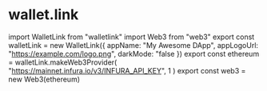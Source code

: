 # wallet.link
import WalletLink from "walletlink" import Web3 from "web3"  export const walletLink = new WalletLink({   appName: "My Awesome DApp",   appLogoUrl: "https://example.com/logo.png",   darkMode: "false })  export const ethereum = walletLink.makeWeb3Provider(   "https://mainnet.infura.io/v3/INFURA_API_KEY", 1 )  export const web3 = new Web3(ethereum)
